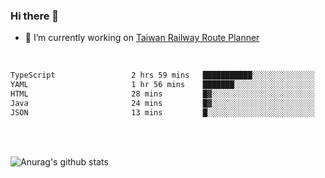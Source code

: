 ### Hi there 👋

- 🔭 I’m currently working on [Taiwan Railway Route Planner](https://github.com/Taiwan-Railway-Route-Planner)

<br/>

<!--START_SECTION:waka-->

```txt
TypeScript                 2 hrs 59 mins   ███████████░░░░░░░░░░░░░░   44.19 %
YAML                       1 hr 56 mins    ███████░░░░░░░░░░░░░░░░░░   28.56 %
HTML                       28 mins         █▓░░░░░░░░░░░░░░░░░░░░░░░   07.08 %
Java                       24 mins         █▓░░░░░░░░░░░░░░░░░░░░░░░   06.11 %
JSON                       13 mins         █░░░░░░░░░░░░░░░░░░░░░░░░   03.43 %
```

<!--END_SECTION:waka-->

<br/>
<br/>

![Anurag's github stats](https://github-readme-stats.vercel.app/api?username=DepickereSven&show_icons=true&theme=tokyonight)



<!--
**DepickereSven/DepickereSven** is a ✨ _special_ ✨ repository because its `README.md` (this file) appears on your GitHub profile.

Here are some ideas to get you started:

- 🔭 I’m currently working on ...
- 🌱 I’m currently learning ...
- 👯 I’m looking to collaborate on ...
- 🤔 I’m looking for help with ...
- 💬 Ask me about ...
- 📫 How to reach me: ...
- 😄 Pronouns: ...
- ⚡ Fun fact: ...
-->
